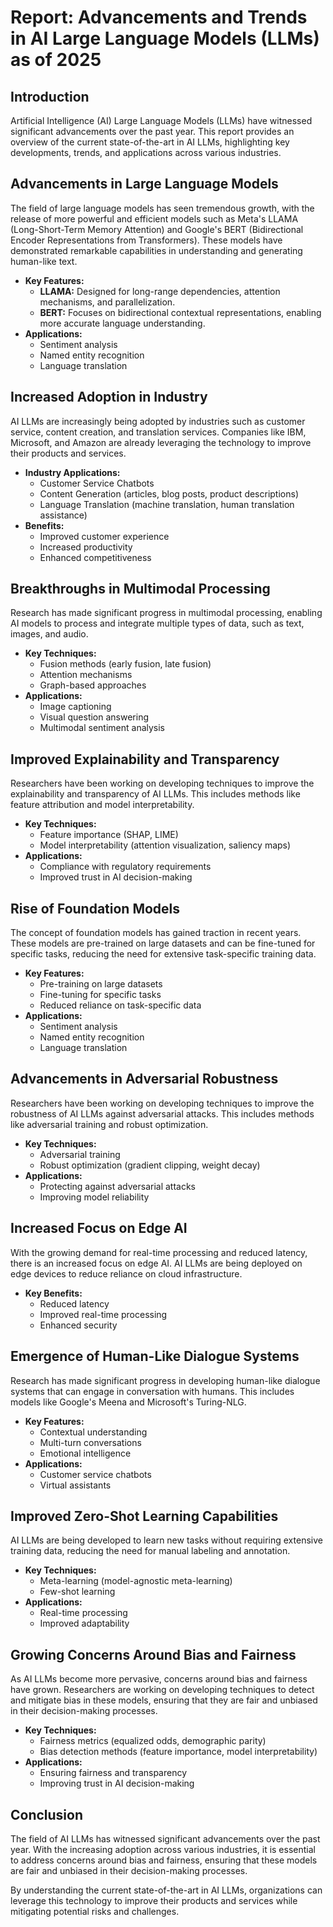 # Report: Advancements and Trends in AI Large Language Models (LLMs) as of 2025

## Introduction

Artificial Intelligence (AI) Large Language Models (LLMs) have witnessed significant advancements over the past year. This report provides an overview of the current state-of-the-art in AI LLMs, highlighting key developments, trends, and applications across various industries.

## Advancements in Large Language Models

The field of large language models has seen tremendous growth, with the release of more powerful and efficient models such as Meta's LLAMA (Long-Short-Term Memory Attention) and Google's BERT (Bidirectional Encoder Representations from Transformers). These models have demonstrated remarkable capabilities in understanding and generating human-like text.

*   **Key Features:**
    *   **LLAMA:** Designed for long-range dependencies, attention mechanisms, and parallelization.
    *   **BERT:** Focuses on bidirectional contextual representations, enabling more accurate language understanding.
*   **Applications:**
    *   Sentiment analysis
    *   Named entity recognition
    *   Language translation

## Increased Adoption in Industry

AI LLMs are increasingly being adopted by industries such as customer service, content creation, and translation services. Companies like IBM, Microsoft, and Amazon are already leveraging the technology to improve their products and services.

*   **Industry Applications:**
    *   Customer Service Chatbots
    *   Content Generation (articles, blog posts, product descriptions)
    *   Language Translation (machine translation, human translation assistance)
*   **Benefits:**
    *   Improved customer experience
    *   Increased productivity
    *   Enhanced competitiveness

## Breakthroughs in Multimodal Processing

Research has made significant progress in multimodal processing, enabling AI models to process and integrate multiple types of data, such as text, images, and audio.

*   **Key Techniques:**
    *   Fusion methods (early fusion, late fusion)
    *   Attention mechanisms
    *   Graph-based approaches
*   **Applications:**
    *   Image captioning
    *   Visual question answering
    *   Multimodal sentiment analysis

## Improved Explainability and Transparency

Researchers have been working on developing techniques to improve the explainability and transparency of AI LLMs. This includes methods like feature attribution and model interpretability.

*   **Key Techniques:**
    *   Feature importance (SHAP, LIME)
    *   Model interpretability (attention visualization, saliency maps)
*   **Applications:**
    *   Compliance with regulatory requirements
    *   Improved trust in AI decision-making

## Rise of Foundation Models

The concept of foundation models has gained traction in recent years. These models are pre-trained on large datasets and can be fine-tuned for specific tasks, reducing the need for extensive task-specific training data.

*   **Key Features:**
    *   Pre-training on large datasets
    *   Fine-tuning for specific tasks
    *   Reduced reliance on task-specific data
*   **Applications:**
    *   Sentiment analysis
    *   Named entity recognition
    *   Language translation

## Advancements in Adversarial Robustness

Researchers have been working on developing techniques to improve the robustness of AI LLMs against adversarial attacks. This includes methods like adversarial training and robust optimization.

*   **Key Techniques:**
    *   Adversarial training
    *   Robust optimization (gradient clipping, weight decay)
*   **Applications:**
    *   Protecting against adversarial attacks
    *   Improving model reliability

## Increased Focus on Edge AI

With the growing demand for real-time processing and reduced latency, there is an increased focus on edge AI. AI LLMs are being deployed on edge devices to reduce reliance on cloud infrastructure.

*   **Key Benefits:**
    *   Reduced latency
    *   Improved real-time processing
    *   Enhanced security

## Emergence of Human-Like Dialogue Systems

Research has made significant progress in developing human-like dialogue systems that can engage in conversation with humans. This includes models like Google's Meena and Microsoft's Turing-NLG.

*   **Key Features:**
    *   Contextual understanding
    *   Multi-turn conversations
    *   Emotional intelligence
*   **Applications:**
    *   Customer service chatbots
    *   Virtual assistants

## Improved Zero-Shot Learning Capabilities

AI LLMs are being developed to learn new tasks without requiring extensive training data, reducing the need for manual labeling and annotation.

*   **Key Techniques:**
    *   Meta-learning (model-agnostic meta-learning)
    *   Few-shot learning
*   **Applications:**
    *   Real-time processing
    *   Improved adaptability

## Growing Concerns Around Bias and Fairness

As AI LLMs become more pervasive, concerns around bias and fairness have grown. Researchers are working on developing techniques to detect and mitigate bias in these models, ensuring that they are fair and unbiased in their decision-making processes.

*   **Key Techniques:**
    *   Fairness metrics (equalized odds, demographic parity)
    *   Bias detection methods (feature importance, model interpretability)
*   **Applications:**
    *   Ensuring fairness and transparency
    *   Improving trust in AI decision-making

## Conclusion

The field of AI LLMs has witnessed significant advancements over the past year. With the increasing adoption across various industries, it is essential to address concerns around bias and fairness, ensuring that these models are fair and unbiased in their decision-making processes.

By understanding the current state-of-the-art in AI LLMs, organizations can leverage this technology to improve their products and services while mitigating potential risks and challenges.